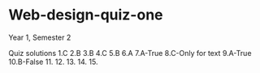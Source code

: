 # Web-design-quiz-one
Year 1, Semester 2

Quiz solutions
1.C
2.B
3.B
4.C
5.B
6.A
7.A-True
8.C-Only for text
9.A-True
10.B-False
11.
12.
13.
14.
15.
